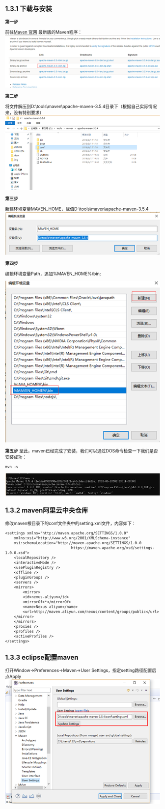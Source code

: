 ## 1.3.1 下载与安装

**第一步**

前往[Maven 官网](https://maven.apache.org/download.cgi) 最新版的Maven程序：
![](./img/maven0.png)


**第二步**

将文件解压到D:\tools\maven\apache-maven-3.5.4目录下（根据自己实际情况来，没有特别要求）
![](./img/maven3.png)

**第三步**

新建环境变量MAVEN_HOME，赋值D:\tools\maven\apache-maven-3.5.4
![](./img/maven1.png)

**第四步**

编辑环境变量Path，追加%MAVEN_HOME%\bin\;

![](./img/maven2.png)

**第五步**
至此，maven已经完成了安装，我们可以通过DOS命令检查一下我们是否安装成功：
```
mvn -v
```
![](./img/maven4.png)


## 1.3.2 maven阿里云中央仓库
修改maven根目录下的conf文件夹中的setting.xml文件，内容如下：
```
<settings xmlns="http://maven.apache.org/SETTINGS/1.0.0"
    xmlns:xsi="http://www.w3.org/2001/XMLSchema-instance"
    xsi:schemaLocation="http://maven.apache.org/SETTINGS/1.0.0
                              https://maven.apache.org/xsd/settings-1.0.0.xsd">
    <localRepository />
    <interactiveMode />
    <usePluginRegistry />
    <offline />
    <pluginGroups />
    <servers />
    <mirrors>
        <mirror>
        <id>nexus-aliyun</id>
        <mirrorOf>*</mirrorOf>
        <name>Nexus aliyun</name>
        <url>http://maven.aliyun.com/nexus/content/groups/public</url>
    </mirror>
    </mirrors> 
    <proxies />
    <profiles />
    <activeProfiles />
</settings>
```

## 1.3.3 eclipse配置maven
打开Window->Preferences->Maven->User Settings，指定setting路径配置后 点Apply
![](./img/maven5.png)
